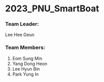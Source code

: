 # 2023_PNU_SmartBoat

### Team Leader:  
   
   Lee Hee Geun
  
### Team Members:
   1. Eom Sung Min  
   2. Yang Dong Heon  
   3. Lee Hyun Bin  
   4. Park Yung In  

